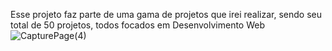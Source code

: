 Esse projeto faz parte de uma gama de projetos que irei realizar, sendo seu total de 50 projetos, todos focados em Desenvolvimento Web
![CapturePage(4)](https://github.com/FCMEXE/DesafioLanding03/assets/98589177/a8fb925b-5341-4ef1-b403-03c3373d95a2)

